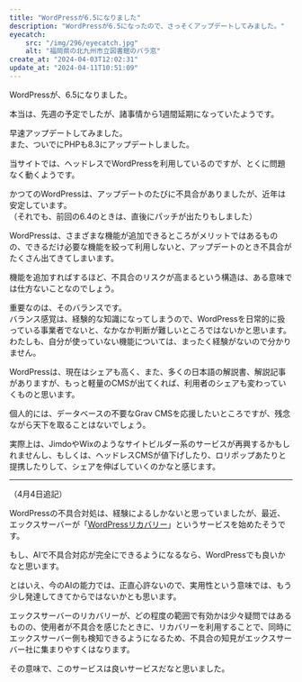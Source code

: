 ```yaml
---
title: "WordPressが6.5になりました"
description: "WordPressが6.5になったので、さっそくアップデートしてみました。"
eyecatch: 
    src: "/img/296/eyecatch.jpg"
    alt: "福岡県の北九州市立図書館のバラ窓"
create_at: "2024-04-03T12:02:31"
update_at: "2024-04-11T10:51:09"
---
```


WordPressが、6.5になりました。

本当は、先週の予定でしたが、諸事情から1週間延期になっていたようです。

早速アップデートしてみました。  
また、ついでにPHPも8.3にアップデートしました。

当サイトでは、ヘッドレスでWordPressを利用しているのですが、とくに問題なく動くようです。

かつてのWordPressは、アップデートのたびに不具合がありましたが、近年は安定しています。  
（それでも、前回の6.4のときは、直後にパッチが出たりもしました）

WordPressは、さまざまな機能が追加できるところがメリットではあるものの、できるだけ必要な機能を絞って利用しないと、アップデートのとき不具合がたくさん出てきてしまいます。

機能を追加すればするほど、不具合のリスクが高まるという構造は、ある意味では仕方ないことなのでしょう。

重要なのは、そのバランスです。  
バランス感覚は、経験的な知識になってしまうので、WordPressを日常的に扱っている事業者でないと、なかなか判断が難しいところではないかと思います。  
わたしも、自分が使っていない機能については、まったく経験がないので分かりません。

WordPressは、現在はシェアも高く、また、多くの日本語の解説書、解説記事がありますが、もっと軽量のCMSが出てくれば、利用者のシェアも変わっていくものと思います。

個人的には、データベースの不要なGrav CMSを応援したいところですが、残念ながら天下を取ることはないでしょう。

実際上は、JimdoやWixのようなサイトビルダー系のサービスが再興するかもしれませんし、もしくは、ヘッドレスCMSが値下げしたり、ロリポップあたりと提携したりして、シェアを伸ばしていくのかなと感じます。

---

（4月4日追記）

WordPressの不具合対処は、経験によるしかないと思っていましたが、最近、エックスサーバーが「[WordPressリカバリー](https://www.xserver.ne.jp/manual/man_server_wprecovery.php)」というサービスを始めたそうです。

もし、AIで不具合対応が完全にできるようになるなら、WordPressでも良いかなと思います。

とはいえ、今のAIの能力では、正直心許ないので、実用性という意味では、もう少し発達してきてからではないかとも思います。

エックスサーバーのリカバリーが、どの程度の範囲で有効かは少々疑問ではあるものの、使用者が不具合を感じたときに、リカバリーを利用することで、同時にエックスサーバー側も検知できるようになるため、不具合の知見がエックスサーバー社に集まりやすくはなります。

その意味で、このサービスは良いサービスだなと思いました。

